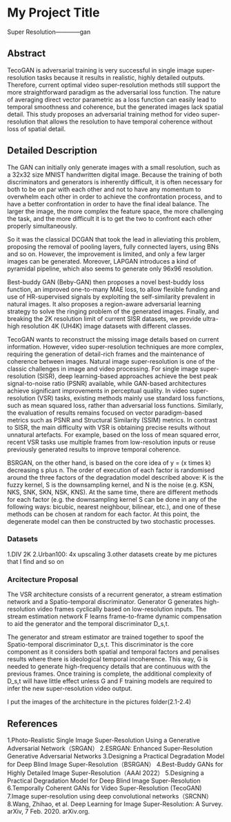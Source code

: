 # My Project Title
Super Resolution————gan

## Abstract
TecoGAN is adversarial training is very successful in single image super-resolution tasks because it results in realistic, highly detailed outputs. Therefore, current optimal video super-resolution methods still support the more straightforward paradigm as the adversarial loss function. The nature of averaging direct vector parametric as a loss function can easily lead to temporal smoothness and coherence, but the generated images lack spatial detail. This study proposes an adversarial training method for video super-resolution that allows the resolution to have temporal coherence without loss of spatial detail.


## Detailed Description
The GAN can initially only generate images with a small resolution, such as a 32x32 size MNIST handwritten digital image. Because the training of both discriminators and generators is inherently difficult, it is often necessary for both to be on par with each other and not to have any momentum to overwhelm each other in order to achieve the confrontation process, and to have a better confrontation in order to have the final ideal balance. The larger the image, the more complex the feature space, the more challenging the task, and the more difficult it is to get the two to confront each other properly simultaneously.

So it was the classical DCGAN that took the lead in alleviating this problem, proposing the removal of pooling layers, fully connected layers, using BNs and so on. However, the improvement is limited, and only a few larger images can be generated. Moreover, LAPGAN introduces a kind of pyramidal pipeline, which also seems to generate only 96x96 resolution.

Best-buddy GAN (Beby-GAN) then proposes a novel best-buddy loss function, an improved one-to-many MAE loss, to allow flexible funding and use of HR-supervised signals by exploiting the self-similarity prevalent in natural images. It also proposes a region-aware adversarial learning strategy to solve the ringing problem of the generated images. Finally, and breaking the 2K resolution limit of current SISR datasets, we provide ultra-high resolution 4K (UH4K) image datasets with different classes.

TecoGAN wants to reconstruct the missing image details based on current information. However, video super-resolution techniques are more complex, requiring the generation of detail-rich frames and the maintenance of coherence between images.
Natural image super-resolution is one of the classic challenges in image and video processing. For single image super-resolution (SISR), deep learning-based approaches achieve the best peak signal-to-noise ratio (PSNR) available, while GAN-based architectures achieve significant improvements in perceptual quality.
In video super-resolution (VSR) tasks, existing methods mainly use standard loss functions, such as mean squared loss, rather than adversarial loss functions. Similarly, the evaluation of results remains focused on vector paradigm-based metrics such as PSNR and Structural Similarity (SSIM) metrics. In contrast to SISR, the main difficulty with VSR is obtaining precise results without unnatural artefacts. For example, based on the loss of mean squared error, recent VSR tasks use multiple frames from low-resolution inputs or reuse previously generated results to improve temporal coherence.

BSRGAN, on the other hand, is based on the core idea of y = (x times k) decreasing s plus n. The order of execution of each factor is randomised around the three factors of the degradation model described above: K is the fuzzy kernel, S is the downsampling kernel, and N is the noise (e.g. KSN, NKS, SNK, SKN, NSK, KNS). At the same time, there are different methods for each factor (e.g. the downsampling kernel S can be done in any of the following ways: bicubic, nearest neighbour, bilinear, etc.), and one of these methods can be chosen at random for each factor. At this point, the degenerate model can then be constructed by two stochastic processes.



### Datasets
1.DIV 2K
2.Urban100: 4x upscaling
3.other datasets create by me
pictures that I find and so on

### Arcitecture Proposal
The VSR architecture consists of a recurrent generator, a stream estimation network and a Spatio-temporal discriminator. Generator G generates high-resolution video frames cyclically based on low-resolution inputs. The stream estimation network F learns frame-to-frame dynamic compensation to aid the generator and the temporal discriminator D_s,t.

The generator and stream estimator are trained together to spoof the Spatio-temporal discriminator D_s,t. This discriminator is the core component as it considers both spatial and temporal factors and penalises results where there is ideological temporal incoherence. This way, G is needed to generate high-frequency details that are continuous with the previous frames. Once training is complete, the additional complexity of D_s,t will have little effect unless G and F training models are required to infer the new super-resolution video output.

I put the images of the architecture in the pictures folder(2.1-2.4)


## References
1.Photo-Realistic Single Image Super-Resolution Using a Generative Adversarial Network（SRGAN）
2.ESRGAN: Enhanced Super-Resolution Generative Adversarial Networks
3.Designing a Practical Degradation Model for Deep Blind Image Super-Resolution（BSRGAN）
4.Best-Buddy GANs for Highly Detailed Image Super-Resolution（AAAI 2022）
5.Designing a Practical Degradation Model for Deep Blind Image Super-Resolution
6.Temporally Coherent GANs for Video Super-Resolution (TecoGAN)
7.Image super-resolution using deep convolutional networks（SRCNN）
8.Wang, Zhihao, et al. Deep Learning for Image Super-Resolution: A Survey. arXiv, 7 Feb. 2020. arXiv.org.